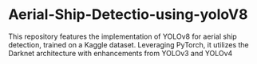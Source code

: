 # Aerial-Ship-Detectio-using-yoloV8
 This repository features the implementation of YOLOv8 for aerial ship detection, trained on a Kaggle dataset. Leveraging PyTorch, it utilizes the Darknet architecture with enhancements from YOLOv3 and YOLOv4
